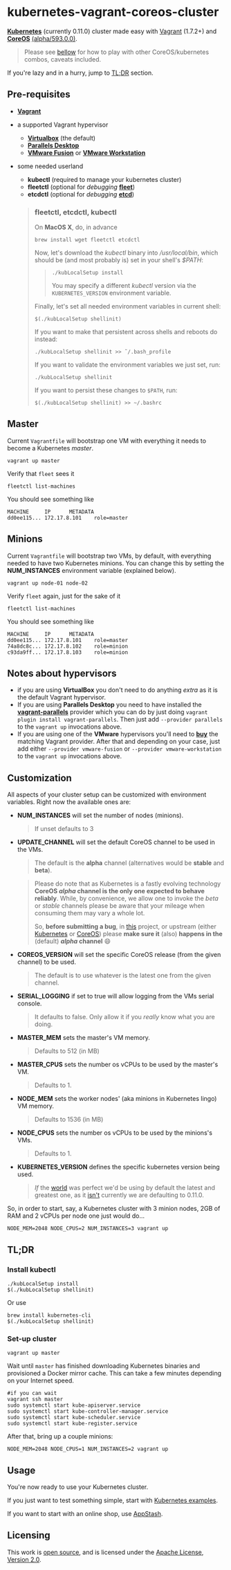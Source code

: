 # kubernetes-vagrant-coreos-cluster

**[Kubernetes](https://github.com/GoogleCloudPlatform/kubernetes)** (currently 0.11.0)
cluster made easy with [Vagrant](https://www.vagrantup.com) (1.7.2+) and
**[CoreOS](https://coreos.com)** [(alpha/593.0.0)](https://coreos.com/releases/).

> Please see [bellow](#customization) for how to play with other CoreOS/kubernetes
> combos, caveats included.

If you're lazy and in a hurry, jump to [TL;DR](#tldr) section.

## Pre-requisites

 * **[Vagrant](https://www.vagrantup.com)**
 * a supported Vagrant hypervisor
 	* **[Virtualbox](https://www.virtualbox.org)** (the default)
 	* **[Parallels Desktop](http://www.parallels.com/eu/products/desktop/)**
 	* **[VMware Fusion](http://www.vmware.com/products/fusion)** or **[VMware Workstation](http://www.vmware.com/products/workstation)**
 * some needed userland
 	* **kubectl** (required to manage your kubernetes cluster)
 	* **fleetctl** (optional for *debugging* **[fleet](http://github.com/coreos/fleet)**)
 	* **etcdctl** (optional for *debugging* **[etcd](http://github.com/coreos/fleet)**)

	> ### fleetctl, etcdctl, kubectl
 	>
 	> On **MacOS X**, do, in advance
 	> ```
 	> brew install wget fleetctl etcdctl
 	> ```
 	>
 	> Now, let's download the *kubectl* binary into */usr/local/bin*, which should
 	> be (and most probably is) set in your shell's *$PATH*:
 	>	> ```
 	>	> ./kubLocalSetup install
	>	> ```
 	>  > You may specify a different *kubectl* version via the
 	> ```KUBERNETES_VERSION``` environment variable.
 	>
 	> Finally, let's set all needed environment variables in current shell:
 	> ```
 	> $(./kubLocalSetup shellinit)
 	> ```
 	>
 	> If you want to make that persistent across shells and reboots do instead:
 	> ```
 	> ./kubLocalSetup shellinit >> ˜/.bash_profile
 	> ```
 	>
 	> If you want to validate the environment variables we just set, run:
 	> ```
 	> ./kubLocalSetup shellinit
 	> ```
   >
   > If you want to persist these changes to ```$PATH```, run:
   > ```
   > $(./kubLocalSetup shellinit) >> ~/.bashrc
   > ```

## Master

Current ```Vagrantfile``` will bootstrap one VM with everything it needs to become a Kubernetes _master_.
```
vagrant up master
```

Verify that ```fleet``` sees it
```
fleetctl list-machines
```

You should see something like
```
MACHINE		IP		METADATA
dd0ee115...	172.17.8.101	role=master
```

## Minions

Current ```Vagrantfile``` will bootstrap two VMs, by default, with everything needed to have two Kubernetes minions. You can
change this by setting the **NUM_INSTANCES** environment variable (explained below).

```
vagrant up node-01 node-02
```

Verify ```fleet``` again, just for the sake of it
```
fleetctl list-machines
```

You should see something like
```
MACHINE		IP		METADATA
dd0ee115...	172.17.8.101	role=master
74a8dc8c...	172.17.8.102	role=minion
c93da9ff...	172.17.8.103    role=minion
```

## Notes about hypervisors
- if you are using **VirtualBox** you don't need to do anything *extra* as it is the default Vagrant hypervisor.
- If you are using **Parallels Desktop** you need to have installed the **[vagrant-parallels](http://parallels.github.io/vagrant-parallels/docs/)** provider which you can do by just doing ```vagrant plugin install vagrant-parallels```.
Then just add ```--provider parallels``` to the ```vagrant up``` invocations above.
- If you are using one of the **VMware** hypervisors you'll need to **[buy](http://www.vagrantup.com/vmware)** the matching Vagrant provider. After that and depending on your case, just add either ```--provider vmware-fusion``` or ```--provider vmware-workstation``` to the ```vagrant up``` invocations above.

## Customization

All aspects of your cluster setup can be customized with environment variables. Right now the available ones are:

 - **NUM_INSTANCES** will set the number of nodes (minions).

   > If unset defaults to 3
 - **UPDATE_CHANNEL** will set the default CoreOS channel to be used in the VMs.

   > The default is the **alpha** channel (alternatives would be **stable** and **beta**).

   > Please do note that as Kubernetes is a fastly evolving technology **CoreOS _alpha_
   > channel is the only one expected to behave reliably**. While, by convenience, we allow
   > one to invoke the _beta_ or _stable_ channels please be aware that your mileage
   > when consuming them may vary a whole lot.
   >
   > So, **before submitting a bug**, in [this](https://github.com/pires/kubernetes-vagrant-coreos-cluster/issues) project,
   > or upstream (either [Kubernetes](https://github.com/GoogleCloudPlatform/kubernetes/issues)
   > or [CoreOS](https://github.com/coreos/bugs/issues))
   > please **make sure it** (also) **happens in the** (default) **_alpha_ channel** :smile:
   >
 - **COREOS_VERSION** will set the specific CoreOS release (from the given channel) to be used.

   > The default is to use whatever is the latest one from the given channel.
 - **SERIAL_LOGGING** if set to true will allow logging from the VMs serial console.

   > It defaults to false. Only allow it if you *really* know what you are doing.
 - **MASTER_MEM** sets the master's VM memory.

   > Defaults to 512 (in MB)
 - **MASTER_CPUS** sets the number os vCPUs to be used by the master's VM.

   > Defaults to 1.
 - **NODE_MEM** sets the worker nodes' (aka minions in Kubernetes lingo) VM memory.

   > Defaults to 1536 (in MB)
 - **NODE_CPUS** sets the number os vCPUs to be used by the minions's VMs.

    > Defaults to 1.
 - **KUBERNETES_VERSION** defines the specific kubernetes version being used.

   > *If* the [world](http://google.com/about) was perfect we'd be using by default the latest and
   > greatest one, as it [isn't](https://github.com/GoogleCloudPlatform/kubernetes/issues/4415)
   > currently we are defaulting to 0.11.0.



So, in order to start, say, a Kubernetes cluster with 3 minion nodes, 2GB of RAM and 2 vCPUs per node one just would do...

```
NODE_MEM=2048 NODE_CPUS=2 NUM_INSTANCES=3 vagrant up
```

## TL;DR

### Install kubectl

```
./kubLocalSetup install
$(./kubLocalSetup shellinit)
```

Or use

```
brew install kubernetes-cli
$(./kubLocalSetup shellinit)
```

### Set-up cluster

```
vagrant up master
```
Wait until ```master``` has finished downloading Kubernetes binaries and provisioned a Docker mirror cache. This can take a few minutes depending on your Internet speed.

```
#if you can wait
vagrant ssh master
sudo systemctl start kube-apiserver.service
sudo systemctl start kube-controller-manager.service
sudo systemctl start kube-scheduler.service
sudo systemctl start kube-register.service
```

After that, bring up a couple minions:

```
NODE_MEM=2048 NODE_CPUS=1 NUM_INSTANCES=2 vagrant up
```

## Usage

You're now ready to use your Kubernetes cluster.

If you just want to test something simple, start with [Kubernetes examples](https://github.com/GoogleCloudPlatform/kubernetes/blob/master/examples/).

If you want to start with an online shop, use [AppStash](https://github.com/zutherb/AppStash/tree/master/kubernetes).

## Licensing

This work is [open source](http://opensource.org/osd), and is licensed under the [Apache License, Version 2.0](http://opensource.org/licenses/Apache-2.0).
